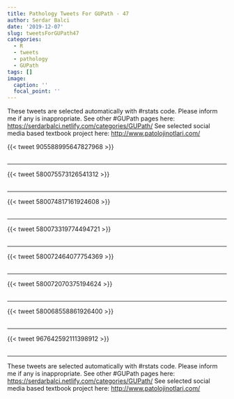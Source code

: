 ```yaml
---
title: Pathology Tweets For GUPath - 47
author: Serdar Balci
date: '2019-12-07'
slug: tweetsForGUPath47
categories:
  - R
  - tweets
  - pathology
  - GUPath
tags: []
image:
  caption: ''
  focal_point: ''
---
```



These tweets are selected automatically with #rstats code. Please inform me if any is inappropriate.
See other #GUPath pages here: https://serdarbalci.netlify.com/categories/GUPath/ 
See selected social media based textbook project here: http://www.patolojinotlari.com/

{{< tweet 905588995647827968 >}}
<br>
<br>
<hr>
{{< tweet 580075573126541312 >}}
<br>
<br>
<hr>
{{< tweet 580074817161924608 >}}
<br>
<br>
<hr>
{{< tweet 580073319774494721 >}}
<br>
<br>
<hr>
{{< tweet 580072464077754369 >}}
<br>
<br>
<hr>
{{< tweet 580072070375194624 >}}
<br>
<br>
<hr>
{{< tweet 580068558861926400 >}}
<br>
<br>
<hr>
{{< tweet 967642592111398912 >}}
<br>
<br>
<hr>


These tweets are selected automatically with #rstats code. Please inform me if any is inappropriate.
See other #GUPath pages here: https://serdarbalci.netlify.com/categories/GUPath/ 
See selected social media based textbook project here: http://www.patolojinotlari.com/
